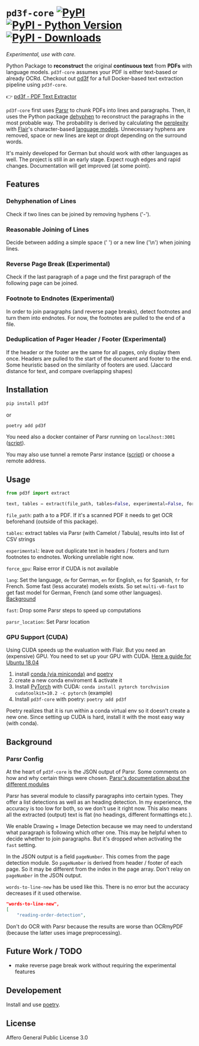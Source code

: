 # `pd3f-core` [![PyPI](https://img.shields.io/pypi/v/pd3f.svg)](https://pypi.org/project/pd3f/) [![PyPI - Python Version](https://img.shields.io/pypi/pyversions/pd3f.svg)](https://pypi.org/project/pd3f/) [![PyPI - Downloads](https://img.shields.io/pypi/dm/pd3f)](https://pypistats.org/packages/pd3f)

*Experimental, use with care.*

Python Package to **reconstruct** the original **continuous text** from **PDFs** with language models.
`pd3f-core` assumes your PDF is either text-based or already OCRd.
Checkout out [pd3f](https://github.com/pd3f/pd3f) for a full Docker-based text extraction pipeline using `pd3f-core`.

👉 [pd3f - PDF Text Extractor](https://github.com/pd3f/pd3f)

`pd3f-core` first uses [Parsr](https://github.com/axa-group/Parsr) to chunk PDFs into lines and paragraphs.
Then, it uses the Python package [dehyphen](https://github.com/jfilter/dehyphen) to reconstruct the paragraphs in the most probable way.
The probability is derived by calculating the [perplexity](https://en.wikipedia.org/wiki/Perplexity) with [Flair](https://github.com/flairNLP/flair)'s character-based [language models](https://machinelearningmastery.com/statistical-language-modeling-and-neural-language-models/).
Unnecessary hyphens are removed, space or new lines are kept or dropt depending on the surround words.

It's mainly developed for German but should work with other languages as well.
The project is still in an early stage.
Expect rough edges and rapid changes.
Documentation will get improved (at some point).

## Features

### Dehyphenation of Lines

Check if two lines can be joined by removing hyphens ('-').

### Reasonable Joining of Lines

Decide between adding a simple space (' ') or a new line ('\n') when joining lines.

### Reverse Page Break (Experimental)

Check if the last paragraph of a page und the first paragraph of the following page can be joined.

### Footnote to Endnotes (Experimental)

In order to join paragraphs (and reverse page breaks), detect footnotes and turn them into endnotes.
For now, the footnotes are pulled to the end of a file.

### Deduplication of Pager Header / Footer (Experimental)

If the header or the footer are the same for all pages, only display them once.
Headers are pulled to the start of the document and footer to the end.
Some heuristic based on the similarity of footers are used. (Jaccard distance for text, and compare overlapping shapes)

<!-- TODO -->
<!-- Special case for OCRd PDFs: Choose the Header / Footer with the best Flair score to display.
Since header / footer are small, the OCR may fail to get the text output. -->


## Installation

```bash
pip install pd3f
```

or

```bash
poetry add pd3f
```

You need also a docker container of Parsr running on `localhost:3001` ([script](./scripts/locale_parsr.sh)).

You may also use tunnel a remote Parsr instance ([script](./scripts/locale_parsr.sh)) or choose a remote address.


## Usage

```python
from pd3f import extract

text, tables = extract(file_path, tables=False, experimental=False, force_gpu=False, lang="multi", fast=False, parsr_location="localhost:3001")
```

`file_path`: path a to a PDF. If it's a scanned PDF it needs to get OCR beforehand (outside of this package).

`tables`: extract tables via Parsr (with Camelot / Tabula), results into list of CSV strings

`experimental`: leave out duplicate text in headers / footers and turn footnotes to endnotes. Working unreliable right now.

`force_gpu`: Raise error if CUDA is not available

`lang`: Set the language, `de` for German, `en` for English, `es` for Spanish, `fr` for French. Some fast (less accurate) models exists.
So set `multi-v0-fast` to get fast model for German, French (and some other languages). [Background](https://github.com/jfilter/dehyphen#usage)

`fast`: Drop some Parsr steps to speed up computations

`parsr_location`: Set Parsr location

### GPU Support (CUDA)

Using CUDA speeds up the evaluation with Flair.
But you need an (expensive) GPU.
You need to set up your GPU with CUDA.
[Here a guide for Ubuntu 18.04](https://towardsdatascience.com/deep-learning-gpu-installation-on-ubuntu-18-4-9b12230a1d31)

1. install [conda (via miniconda)](https://docs.conda.io/en/latest/miniconda.html) and [poetry](https://python-poetry.org/docs/)
2. create a new conda enviroment & activate it
3. Install [PyTorch](https://pytorch.org/) with CUDA: `conda install pytorch torchvision cudatoolkit=10.2 -c pytorch` (example)
4. Install `pd3f-core` with poetry: `poetry add pd3f`

Poetry realizes that it is run within a conda virtual env so it doesn't create a new one.
Since setting up CUDA is hard, install it with the most easy way (with conda).


## Background

### Parsr Config

At the heart of `pd3f-core` is the JSON output of Parsr.
Some comments on how and why certain things were chosen.
[Parsr's documentation about the different modules](https://github.com/axa-group/Parsr/tree/master/server/src/processing)

Parsr has several module to classify paragraphs into certain types.
They offer a list detections as well as an heading detection.
In my experience, the accuracy is too low for both, so we don't use it right now.
This also means all the extracted (output) text is flat (no headings, different formattings etc.).

We enable Drawing + Image Detection because we may need to understand what paragraph is following which other one.
This may be helpful when to decide whether to join paragraphs.
But it's dropped when activating the `fast` setting.

In the JSON output is a field `pageNumber`.
This comes from the page detection module.
So `pageNumber` is derived from header / footer of each page.
So it may be different from the index in the page array.
Don't relay on `pageNumber` in the JSON output.

`words-to-line-new` has be used like this.
There is no error but the accuracy decreases if it used otherwise.

```json
"words-to-line-new",
[
    "reading-order-detection",
```

Don't do OCR with Parsr because the results are worse than OCRmyPDF (because the latter uses image preprocessing).

## Future Work / TODO

- make reverse page break work without requiring the experimental features

## Developement

Install and use [poetry](https://python-poetry.org/).

## License

Affero General Public License 3.0